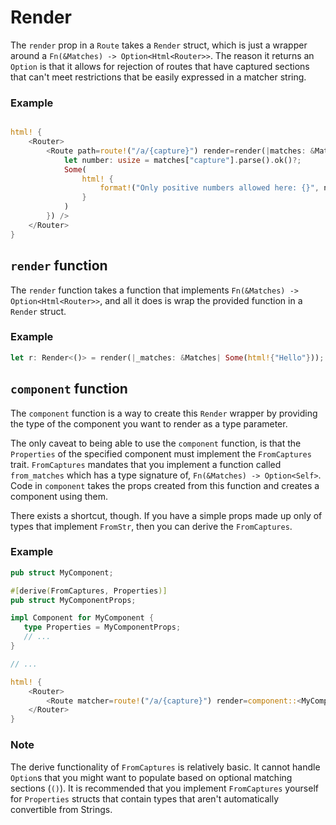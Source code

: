 # Render

The `render` prop in a `Route` takes a `Render` struct, which is just a wrapper around a `Fn(&Matches) -> Option<Html<Router>>`.
The reason it returns an `Option` is that it allows for rejection of routes that have captured sections that can't meet restrictions that be easily expressed in a matcher string.

### Example 
```rust

html! {
    <Router>
        <Route path=route!("/a/{capture}") render=render(|matches: &Matches| {
            let number: usize = matches["capture"].parse().ok()?;
            Some(
                html! {
                    format!("Only positive numbers allowed here: {}", number)
                }
            ) 
        }) />
    </Router>
}
```

## `render` function
The `render` function takes a function that implements `Fn(&Matches) -> Option<Html<Router>>`, and all it does is wrap the provided function in a `Render` struct.

### Example
```rust
let r: Render<()> = render(|_matches: &Matches| Some(html!{"Hello"}));
```

## `component` function
The `component` function is a way to create this `Render` wrapper by providing the type of the component you want to render as a type parameter.

The only caveat to being able to use the `component` function, is that the `Properties` of the specified component must implement the `FromCaptures` trait. 
`FromCaptures` mandates that you implement a function called `from_matches` which has a type signature of, `Fn(&Matches) -> Option<Self>`.
Code in `component` takes the props created from this function and creates a component using them.

There exists a shortcut, though.
If you have a simple props made up only of types that implement `FromStr`, then you can derive the `FromCaptures`.


### Example 
```rust
pub struct MyComponent;

#[derive(FromCaptures, Properties)]
pub struct MyComponentProps;

impl Component for MyComponent {
   type Properties = MyComponentProps;
   // ...
}

// ...

html! {
    <Router>
        <Route matcher=route!("/a/{capture}") render=component::<MyComponent>() />
    </Router>
}
```

### Note
The derive functionality of `FromCaptures` is relatively basic.
It cannot handle `Option`s that you might want to populate based on optional matching sections (`()`).
It is recommended that you implement `FromCaptures` yourself for `Properties` structs that contain types that aren't automatically convertible from Strings.


